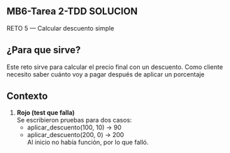 ## MB6-Tarea 2-TDD SOLUCION

 RETO 5 — Calcular descuento simple


## ¿Para que sirve?

Este reto sirve para calcular el precio final con un descuento. Como cliente necesito saber cuánto voy a pagar después de aplicar un porcentaje

## Contexto

1. **Rojo (test que falla)**  
   Se escribieron pruebas para dos casos:  
   - aplicar_descuento(100, 10) → 90  
   - aplicar_descuento(200, 0) → 200  
   Al inicio no había función, por lo que falló.


